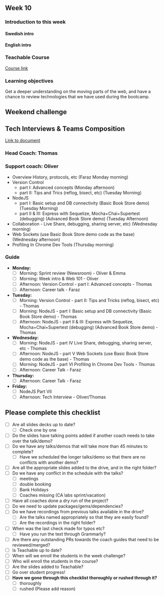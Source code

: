 ## Week 10
### Introduction to this week

#### Swedish intro


#### English intro

### Teachable Course
[Course link]()

### Learning objectives
Get a deeper understanding on the moving parts of the web, and have a chance to review technologies that we have used during the bootcamp. 

## Weekend challenge

## Tech Interviews & Teams Composition
[Link to document](https://docs.google.com/document/d/1C-y_-EP8Xd_A0nA8t_wiNo8QLRDbIdyOkoKoQPlyXCc/edit)

### Head Coach: Thomas
### Support coach: Oliver

* Overview History, protocols, etc (Faraz Monday morning)
* Version Control 
    - part I: Advanced concepts  (Monday afternoon) 
    - part II: Tips and Trics (reflog, bisect, etc) (Tuesday Morning) 
* NodeJS 
    - part I: Basic setup and DB connectivity (Basic Book Store demo) (Tuesday Morning) 
    - part II & III: Express with Sequelize, Mocha+Chai+Supertest (debugging) (Advanced Book Store demo) (Tuesday Afternoon) 
* Collaboration - Live Share, debugging, sharing server, etc) (Wednesday morning)
* Web Sockets (use Basic Book Store demo code as the base) (Wednesday afternoon)
* Profiling In Chrome Dev Tools (Thursday morning)



### Guide
- **Monday:**
	 - [ ] Morning: Sprint review (Newsroom) - Oliver & Emma
	 - [ ] Morning: Week intro & Web 101 - Oliver
	 - [ ] Afternoon: Version Control - part I: Advanced concepts - Thomas
	 - [ ] Afternoon: Career talk - Faraz

- **Tuesday:**
	 - [ ] Morning: Version Control - part II: Tips and Tricks (reflog, bisect, etc) - Thomas
	 - [ ] Morning: NodeJS - part I: Basic setup and DB connectivity (Basic Book Store demo) - Thomas
	 - [ ] Afternoon: NodeJS - part II & III: Express with Sequelize, Mocha+Chai+Supertest (debugging) (Advanced Book Store demo) - Thomas
 
- **Wednesday:** 
	 - [ ] Morning: NodeJS - part IV Live Share, debugging, sharing server, etc - Thomas
	 - [ ] Afternoon: NodeJS - part V Web Sockets (use Basic Book Store demo code as the base) - Thomas
	 - [ ] Morning: NodeJS - part VI Profiling In Chrome Dev Tools - Thomas
	 - [ ] Afternoon: Career Talk - Faraz
 
- **Thursday:**
	 - [ ] Afternoon: Career Talk - Faraz
 
- **Friday:**
	 - [ ] NodeJS Part VII
	 - [ ] Afternoon: Tech Interview - Oliver/Thomas

## Please complete this checklist
 - [ ] Are all slides decks up to date?
   - [ ] Check one by one
 - [ ] Do the slides have talking points added if another coach needs to take over the talk/demo?
 - [ ] Do we have any talks/demos that will take more than 45 minutes to complete?
	 - [ ] Have we scheduled the longer talks/demo so that there are no conflicts with another demo?
 - [ ] Are all the appropriate slides added to the drive, and in the right folder?
 - [ ] Do we have any conflict in the schedule with the talks?
	 - [ ]  meetings
	 - [ ] double booking
	 - [ ] Bank Holidays
   - [ ] Coaches missing (CA labs sprint/vacation)
- [ ] Have all coaches done a dry run of the project?
- [ ] Do we need to update packages/gems/dependencies?
- [ ] Do we have recordings from previous talks available in the drive?
	- [ ] Are the talks named appropriately so that they are easily found? 
	- [ ] Are the recordings in the right folder?
- [ ] When was the last check made for typos etc?
	- [ ] Have you run the text through Grammarly?
- [ ] Are there any outstanding PRs towards the coach guides that need to be reviewed/merged?
- [ ] Is Teachable up to date?
- [ ] When will we enroll the students in the week challenge?
- [ ] Who will enroll the students in the course?
- [ ] Are the slides added to Teachable?
- [ ] Go over student progress!
- [ ] **Have we gone through this checklist thoroughly or rushed through it?**
    - [ ] thoroughly
    - [ ] rushed (Please add reason)
